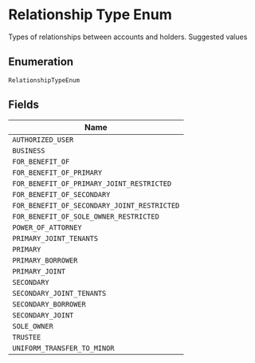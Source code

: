 
# Relationship Type Enum

Types of relationships between accounts and holders. Suggested values

## Enumeration

`RelationshipTypeEnum`

## Fields

| Name |
|  --- |
| `AUTHORIZED_USER` |
| `BUSINESS` |
| `FOR_BENEFIT_OF` |
| `FOR_BENEFIT_OF_PRIMARY` |
| `FOR_BENEFIT_OF_PRIMARY_JOINT_RESTRICTED` |
| `FOR_BENEFIT_OF_SECONDARY` |
| `FOR_BENEFIT_OF_SECONDARY_JOINT_RESTRICTED` |
| `FOR_BENEFIT_OF_SOLE_OWNER_RESTRICTED` |
| `POWER_OF_ATTORNEY` |
| `PRIMARY_JOINT_TENANTS` |
| `PRIMARY` |
| `PRIMARY_BORROWER` |
| `PRIMARY_JOINT` |
| `SECONDARY` |
| `SECONDARY_JOINT_TENANTS` |
| `SECONDARY_BORROWER` |
| `SECONDARY_JOINT` |
| `SOLE_OWNER` |
| `TRUSTEE` |
| `UNIFORM_TRANSFER_TO_MINOR` |

